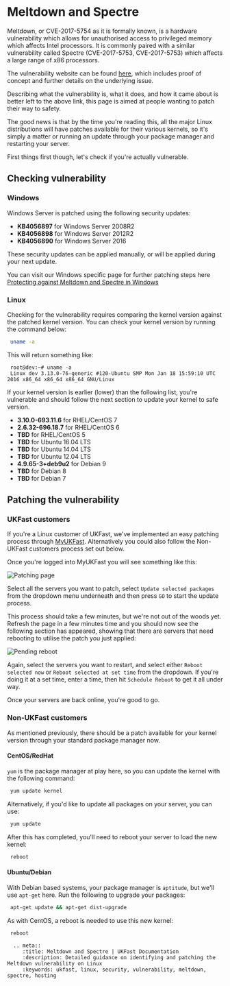 # Meltdown and Spectre

Meltdown, or CVE-2017-5754 as it is formally known, is a hardware vulnerability which allows for unauthorised access to privileged memory which affects Intel processors. It is commonly paired with a similar vulnerability called Spectre (CVE-2017-5753, CVE-2017-5753) which affects a large range of x86 processors.

The vulnerability website can be found [here](https://meltdownattack.com/), which includes proof of concept and further details on the underlying issue.

Describing what the vulnerability is, what it does, and how it came about is better left to the above link, this page is aimed at people wanting to patch their way to safety.

The good news is that by the time you're reading this, all the major Linux distributions will have patches available for their various kernels, so it's simply a matter or running an update through your package manager and restarting your server.

First things first though, let's check if you're actually vulnerable.

## Checking vulnerability

### Windows

Windows Server is patched using the following security updates:

* **KB4056897** for Windows Server 2008R2
* **KB4056898** for Windows Server 2012R2
* **KB4056890** for Windows Server 2016

These security updates can be applied manually, or will be applied during your next update.

You can visit our Windows specific page for further patching steps here
[Protecting against Meltdown and Spectre in Windows](/operatingsystems/windows/windowsadministration/meltdownspectrepatch.html)

### Linux

Checking for the vulnerability requires comparing the kernel version against the patched kernel version. You can check your kernel version by running the command below:


```bash
 uname -a
```

This will return something like:

```console
 root@dev:~# uname -a
 Linux dev 3.13.0-76-generic #120-Ubuntu SMP Mon Jan 18 15:59:10 UTC 2016 x86_64 x86_64 x86_64 GNU/Linux
```

If your kernel version is earlier (lower) than the following list, you're vulnerable and should follow the next section to update your kernel to safe version.

* **3.10.0-693.11.6** for RHEL/CentOS 7
* **2.6.32-696.18.7** for RHEL/CentOS 6
* **TBD** for RHEL/CentOS 5
* **TBD** for Ubuntu 16.04 LTS
* **TBD** for Ubuntu 14.04 LTS
* **TBD** for Ubuntu 12.04 LTS
* **4.9.65-3+deb9u2** for Debian 9
* **TBD** for Debian 8
* **TBD** for Debian 7

## Patching the vulnerability

### UKFast customers

If you're a Linux customer of UKFast, we've implemented an easy patching process through [MyUKFast](https://my.ukfast.co.uk/server/package-update.php).  Alternatively you could also follow the Non-UKFast customers process set out below.

Once you're logged into MyUKFast you will see something like this:

![Patching page](files/dirtycow1.jpg)

Select all the servers you want to patch, select `Update selected packages` from the dropdown menu underneath and then press `GO` to start the update process.

This process should take a few minutes, but we're not out of the woods yet. Refresh the page in a few minutes time and you should now see the following section has appeared, showing that there are servers that need rebooting to utilise the patch you just applied:

![Pending reboot](files/dirtycow2.jpg)

Again, select the servers you want to restart, and select either `Reboot selected now` or `Reboot selected at set time` from the dropdown. If you're doing it at a set time, enter a time, then hit `Schedule Reboot` to get it all under way.

Once your servers are back online, you're good to go.


### Non-UKFast customers

As mentioned previously, there should be a patch available for your kernel version through your standard package manager now.

#### CentOS/RedHat

`yum` is the package manager at play here, so you can update the kernel with the following command:

```bash
 yum update kernel
```

Alternatively, if you'd like to update all packages on your server, you can use:

```bash
 yum update
```

After this has completed, you'll need to reboot your server to load the new kernel:

```bash
 reboot
```

#### Ubuntu/Debian

With Debian based systems, your package manager is `aptitude`, but we'll use `apt-get` here. Run the following to upgrade your packages:

```bash
 apt-get update && apt-get dist-upgrade
```

As with CentOS, a reboot is needed to use this new kernel:

```bash
 reboot
```

 ```eval_rst
   .. meta::
      :title: Meltdown and Spectre | UKFast Documentation
      :description: Detailed guidance on identifying and patching the Meltdown vulnerability on Linux
      :keywords: ukfast, linux, security, vulnerability, meltdown, spectre, hosting
